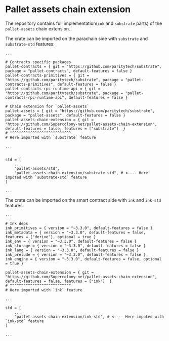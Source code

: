 # Pallet assets chain extension

The repository contains full implementation(`ink` and `substrate` parts) of the `pallet-assets`
chain extension.

The crate can be imported on the parachain side with `substrate` and `substrate-std` features:

```
...

# Contracts specific packages
pallet-contracts = { git = "https://github.com/paritytech/substrate", package = "pallet-contracts", default-features = false }
pallet-contracts-primitives = { git = "https://github.com/paritytech/substrate", package = "pallet-contracts-primitives", default-features = false }
pallet-contracts-rpc-runtime-api = { git = "https://github.com/paritytech/substrate", package = "pallet-contracts-rpc-runtime-api", default-features = false }

# Chain extension for `pallet-assets`
pallet-assets = { git = "https://github.com/paritytech/substrate", package = "pallet-assets", default-features = false }
pallet-assets-chain-extension = { git = "https://github.com/Supercolony-net/pallet-assets-chain-extension", default-features = false, features = ["substrate"]  }
# ^^^^^^^^^^^^^^^^^^^^^^^^^^^
# Here imported with `substrate` feature

...


std = [
	...
	"pallet-assets/std",
	"pallet-assets-chain-extension/substrate-std", # <---- Here impoted with `substrate-std` feature
]

...
```



The crate can be imported on the smart contract side with `ink` and `ink-std` features:

```
...

# Ink deps
ink_primitives = { version = "~3.3.0", default-features = false }
ink_metadata = { version = "~3.3.0", default-features = false, features = ["derive"], optional = true }
ink_env = { version = "~3.3.0", default-features = false }
ink_storage = { version = "~3.3.0", default-features = false }
ink_lang = { version = "~3.3.0", default-features = false }
ink_prelude = { version = "~3.3.0", default-features = false }
ink_engine = { version = "~3.3.0", default-features = false, optional = true }

pallet-assets-chain-extension = { git = "https://github.com/Supercolony-net/pallet-assets-chain-extension", default-features = false, features = ["ink"]  }
# ^^^^^^^^^^^^^^^^^^^^^^^^^^^
# Here imported with `ink` feature

...

std = [
	...
	"pallet-assets-chain-extension/ink-std", # <---- Here impoted with `ink-std` feature
]

...
```

